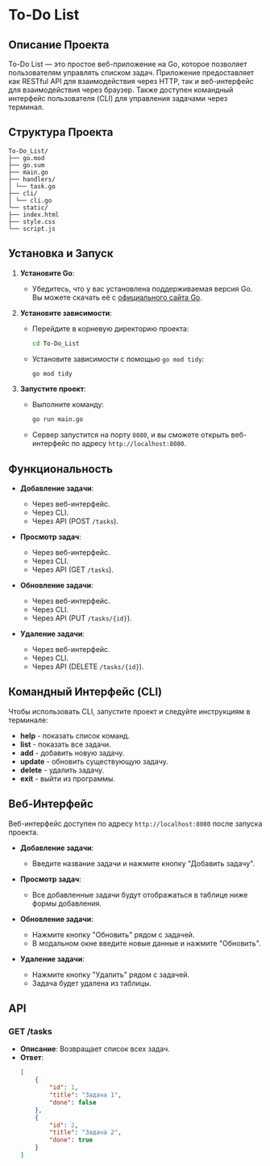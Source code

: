 # To-Do List

## Описание Проекта

To-Do List — это простое веб-приложение на Go, которое позволяет пользователям управлять списком задач. Приложение предоставляет как RESTful API для взаимодействия через HTTP, так и веб-интерфейс для взаимодействия через браузер. Также доступен командный интерфейс пользователя (CLI) для управления задачами через терминал.

## Структура Проекта
```plaintext
To-Do_List/
├── go.mod
├── go.sum
├── main.go
├── handlers/
│ └── task.go
├── cli/
│ └── cli.go
└── static/
├── index.html
├── style.css
└── script.js
```
## Установка и Запуск

1. **Установите Go**:
    - Убедитесь, что у вас установлена поддерживаемая версия Go. Вы можете скачать её с [официального сайта Go](https://golang.org/dl/).

2. **Установите зависимости**:
    - Перейдите в корневую директорию проекта:
      ```bash
      cd To-Do_List
      ```
    - Установите зависимости с помощью `go mod tidy`:
      ```bash
      go mod tidy
      ```

3. **Запустите проект**:
    - Выполните команду:
      ```bash
      go run main.go
      ```
    - Сервер запустится на порту `8080`, и вы сможете открыть веб-интерфейс по адресу `http://localhost:8080`.

## Функциональность

- **Добавление задачи**:
    - Через веб-интерфейс.
    - Через CLI.
    - Через API (POST `/tasks`).

- **Просмотр задач**:
    - Через веб-интерфейс.
    - Через CLI.
    - Через API (GET `/tasks`).

- **Обновление задачи**:
    - Через веб-интерфейс.
    - Через CLI.
    - Через API (PUT `/tasks/{id}`).

- **Удаление задачи**:
    - Через веб-интерфейс.
    - Через CLI.
    - Через API (DELETE `/tasks/{id}`).

## Командный Интерфейс (CLI)

Чтобы использовать CLI, запустите проект и следуйте инструкциям в терминале:

- **help** - показать список команд.
- **list** - показать все задачи.
- **add** - добавить новую задачу.
- **update** - обновить существующую задачу.
- **delete** - удалить задачу.
- **exit** - выйти из программы.

## Веб-Интерфейс

Веб-интерфейс доступен по адресу `http://localhost:8080` после запуска проекта.

- **Добавление задачи**:
    - Введите название задачи и нажмите кнопку "Добавить задачу".

- **Просмотр задач**:
    - Все добавленные задачи будут отображаться в таблице ниже формы добавления.

- **Обновление задачи**:
    - Нажмите кнопку "Обновить" рядом с задачей.
    - В модальном окне введите новые данные и нажмите "Обновить".

- **Удаление задачи**:
    - Нажмите кнопку "Удалить" рядом с задачей.
    - Задача будет удалена из таблицы.

## API

### **GET /tasks**
- **Описание**: Возвращает список всех задач.
- **Ответ**:
  ```json
  [
      {
          "id": 1,
          "title": "Задача 1",
          "done": false
      },
      {
          "id": 2,
          "title": "Задача 2",
          "done": true
      }
  ]